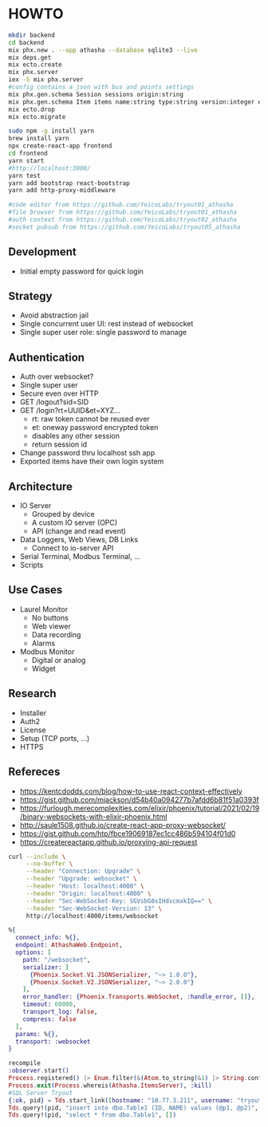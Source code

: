 # HOWTO

```bash
mkdir backend
cd backend
mix phx.new . --app athasha --database sqlite3 --live
mix deps.get
mix ecto.create
mix phx.server
iex -S mix phx.server
#config contains a json with bus and points settings
mix phx.gen.schema Session sessions origin:string
mix phx.gen.schema Item items name:string type:string version:integer enabled:boolean config:string
mix ecto.drop
mix ecto.migrate

sudo npm -g install yarn
brew install yarn
npx create-react-app frontend
cd frontend
yarn start
#http://localhost:3000/
yarn test
yarn add bootstrap react-bootstrap
yarn add http-proxy-middleware

#code editor from https://github.com/YeicoLabs/tryout01_athasha
#file browser from https://github.com/YeicoLabs/tryout01_athasha
#auth context from https://github.com/YeicoLabs/tryout02_athasha
#socket pubsub from https://github.com/YeicoLabs/tryout05_athasha
```

## Development

- Initial empty password for quick login

## Strategy

- Avoid abstraction jail
- Single concurrent user UI: rest instead of websocket
- Single super user role: single password to manage

## Authentication

- Auth over websocket?
- Single super user
- Secure even over HTTP
- GET /logout?sid=SID
- GET /login?rt=UUID&et=XYZ...
  - rt: raw token cannot be reused ever
  - et: oneway password encrypted token
  - disables any other session
  - return session id
- Change password thru localhost ssh app
- Exported items have their own login system

## Architecture

- IO Server
  - Grouped by device
  - A custom IO server (OPC)
  - API (change and read event)
- Data Loggers, Web Views, DB Links
  - Connect to io-server API
- Serial Terminal, Modbus Terminal, ...
- Scripts

## Use Cases

- Laurel Monitor
  - No buttons
  - Web viewer
  - Data recording
  - Alarms
- Modbus Monitor
  - Digital or analog
  - Widget

## Research

- Installer
- Auth2
- License
- Setup (TCP ports, ...)
- HTTPS

## Refereces

- https://kentcdodds.com/blog/how-to-use-react-context-effectively
- https://gist.github.com/mjackson/d54b40a094277b7afdd6b81f51a0393f
- https://furlough.merecomplexities.com/elixir/phoenix/tutorial/2021/02/19/binary-websockets-with-elixir-phoenix.html
- http://saule1508.github.io/create-react-app-proxy-websocket/
- https://gist.github.com/htp/fbce19069187ec1cc486b594104f01d0
- https://createreactapp.github.io/proxying-api-request

```bash
curl --include \
     --no-buffer \
     --header "Connection: Upgrade" \
     --header "Upgrade: websocket" \
     --header "Host: localhost:4000" \
     --header "Origin: localhost:4000" \
     --header "Sec-WebSocket-Key: SGVsbG8sIHdvcmxkIQ==" \
     --header "Sec-WebSocket-Version: 13" \
     http://localhost:4000/items/websocket
```

```elixir
%{
  connect_info: %{},
  endpoint: AthashaWeb.Endpoint,
  options: [
    path: "/websocket",
    serializer: [
      {Phoenix.Socket.V1.JSONSerializer, "~> 1.0.0"},
      {Phoenix.Socket.V2.JSONSerializer, "~> 2.0.0"}
    ],
    error_handler: {Phoenix.Transports.WebSocket, :handle_error, []},
    timeout: 60000,
    transport_log: false,
    compress: false
  ],
  params: %{},
  transport: :websocket
}

recompile
:observer.start()
Process.registered() |> Enum.filter(&(Atom.to_string(&1) |> String.contains?("Athasha")))
Process.exit(Process.whereis(Athasha.ItemsServer), :kill)
#SQL Server Tryout
{:ok, pid} = Tds.start_link([hostname: "10.77.3.211", username: "tryout", password: "tryout", database: "tryout", port: 1433])
Tds.query!(pid, "insert into dbo.Table1 (ID, NAME) values (@p1, @p2)", [%Tds.Parameter{name: "@p1", value: "1"}, %Tds.Parameter{name: "@p2", value: "NAME1"}])
Tds.query!(pid, "select * from dbo.Table1", [])
```
